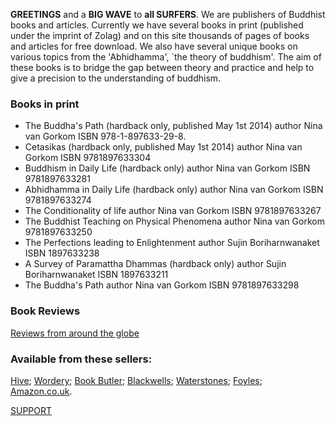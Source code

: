 **GREETINGS** and a **BIG WAVE** to **all SURFERS**.  We are publishers of Buddhist books
and articles. Currently we have several books in print (published under the imprint of Zolag) and on this site thousands
of pages of books and articles for free download. We also have several unique books on various topics from the 'Abhidhamma', `the theory of buddhism'. The aim of these books is to bridge the gap between theory and practice and help to give a precision to the  understanding of buddhism.

### Books in print 
 
- The Buddha's Path (hardback only, published May 1st 2014) author Nina van Gorkom ISBN 978-1-897633-29-8.
- Cetasikas (hardback only, published May 1st 2014) author Nina van Gorkom ISBN 9781897633304 
- Buddhism in Daily Life  (hardback only) author Nina van Gorkom ISBN 9781897633281 
- Abhidhamma in Daily Life  (hardback only) author Nina van Gorkom ISBN 9781897633274 
- The Conditionality of life author Nina van Gorkom ISBN 9781897633267 
- The Buddhist Teaching on Physical Phenomena author Nina van Gorkom 9781897633250
- The Perfections leading to Enlightenment author Sujin Boriharnwanaket ISBN 1897633238
- A Survey of Paramattha Dhammas (hardback only) author Sujin Boriharnwanaket ISBN 1897633211
- The Buddha's Path author Nina van Gorkom ISBN 9781897633298 

### Book Reviews
[Reviews from around the globe](https://github.com/alwell/Zolag_Archive/blob/master/Reviews.md)

### Available from these sellers:

[Hive](https://www.hive.co.uk); 
[Wordery](https://wordery.com); 
[Book Butler](http://www.bookbutler.co.uk); 
[Blackwells](http://bookshop.blackwell.co.uk); 
[Waterstones](https://www.waterstones.com); 
[Foyles](http://www.foyles.co.uk); 
[Amazon.co.uk](http://www.amazon.co.uk). 

[SUPPORT](https://alwell.github.io/Support/)
